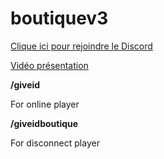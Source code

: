 # boutiquev3
 
[Clique ici pour rejoindre le Discord](https://discord.gg/fivemfrance)

[Vidéo présentation](https://youtu.be/NbIqcEz4O5I)

<p><strong>/giveid</strong></p> 
<p>For online player</p>
<p><strong>/giveidboutique</strong></p> 
<p>For disconnect player</p>
